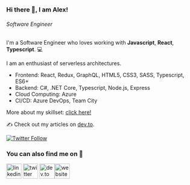 ### Hi there 👋, I am Alex!
###### *Software Engineer*

I'm a Software Engineer who loves working with **Javascript**, **React**, **Typescript**. 💻 

I am an enthusiast of serverless architectures. 

* Frontend: React, Redux, GraphQL, HTML5, CSS3, SASS, Typescript, ES6+ 
* Backend: C#, .NET Core, Typescript, Node.js, Express 
* Cloud Computing: Azure
* CI/CD: Azure DevOps, Team City 

More about my skillset: [click here!](https://alexandrudanpop.dev/skills)

✍️ Check out my articles on [dev.to](https://dev.to/alexandrudanpop/).

[![Twitter Follow](https://img.shields.io/twitter/follow/alexandrudanpop?label=Follow)](https://twitter.com/alexandrudanpop)

### You can also find me on 💬
[<img src='https://cdn.jsdelivr.net/npm/simple-icons@3.0.1/icons/linkedin.svg' alt='linkedin' height='40'>](https://www.linkedin.com/in/alexandrudanpop/) [<img src='https://cdn.jsdelivr.net/npm/simple-icons@3.0.1/icons/twitter.svg' alt='twitter' height='40'>](https://twitter.com/@alexandrudanpop)  [<img src='https://cdn.jsdelivr.net/npm/simple-icons@3.0.1/icons/dev-dot-to.svg' alt='dev.to' height='40'>](https://dev.to/alexandrudanpop/)[<img src='https://cdn.jsdelivr.net/npm/simple-icons@3.0.1/icons/icloud.svg' alt='website' height='40'>](https://alexandrudanpop.dev)  

